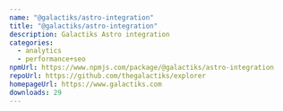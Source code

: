 ```yaml
---
name: "@galactiks/astro-integration"
title: "@galactiks/astro-integration"
description: Galactiks Astro integration
categories:
  - analytics
  - performance+seo
npmUrl: https://www.npmjs.com/package/@galactiks/astro-integration
repoUrl: https://github.com/thegalactiks/explorer
homepageUrl: https://www.galactiks.com
downloads: 29
---
```

